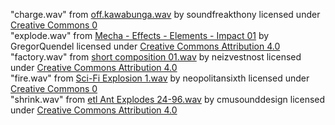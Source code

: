 "charge.wav" from [off.kawabunga.wav](https://freesound.org/people/soundfreakthony/sounds/240944/) by soundfreakthony licensed under [Creative Commons 0](https://creativecommons.org/publicdomain/zero/1.0/)  
"explode.wav" from [Mecha - Effects - Elements - Impact 01](https://freesound.org/people/GregorQuendel/sounds/422114/) by GregorQuendel licensed under [Creative Commons Attribution 4.0](https://creativecommons.org/licenses/by/4.0/)  
"factory.wav" from [short composition 01.wav](https://freesound.org/people/neizvestnost/sounds/184464/) by neizvestnost licensed under [Creative Commons Attribution 4.0](https://creativecommons.org/licenses/by/3.0/)  
"fire.wav" from [Sci-Fi Explosion 1.wav](https://freesound.org/people/neopolitansixth/sounds/582463/) by neopolitansixth licensed under [Creative Commons 0](https://creativecommons.org/publicdomain/zero/1.0/)  
"shrink.wav" from [etl Ant Explodes 24-96.wav](https://freesound.org/people/cmusounddesign/sounds/95885/) by cmusounddesign licensed under [Creative Commons Attribution 4.0](https://creativecommons.org/licenses/by/3.0/)  
